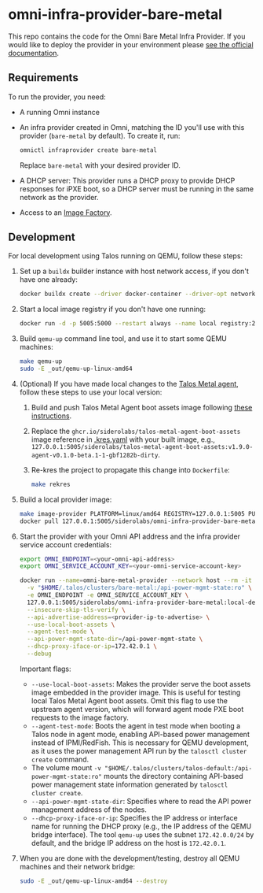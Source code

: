 # omni-infra-provider-bare-metal

This repo contains the code for the Omni Bare Metal Infra Provider.
If you would like to deploy the provider in your environment please [see the official documentation](https://omni.siderolabs.com/tutorials/setting-up-the-bare-metal-infrastructure-provider).

## Requirements

To run the provider, you need:

- A running Omni instance
- An infra provider created in Omni, matching the ID you'll use with this provider (`bare-metal` by default).
  To create it, run:

  ```bash
  omnictl infraprovider create bare-metal
  ```

  Replace `bare-metal` with your desired provider ID.
- A DHCP server: This provider runs a DHCP proxy to provide DHCP responses for iPXE boot, so a DHCP server must be running in the same network as the provider.
- Access to an [Image Factory](https://www.talos.dev/v1.8/learn-more/image-factory/).

## Development

For local development using Talos running on QEMU, follow these steps:

1. Set up a `buildx` builder instance with host network access, if you don't have one already:

   ```bash
   docker buildx create --driver docker-container --driver-opt network=host --name local1 --buildkitd-flags '--allow-insecure-entitlement security.insecure' --use
   ```

2. Start a local image registry if you don't have one running:

   ```bash
   docker run -d -p 5005:5000 --restart always --name local registry:2
   ```

3. Build `qemu-up` command line tool, and use it to start some QEMU machines:

   ```bash
   make qemu-up
   sudo -E _out/qemu-up-linux-amd64
   ```

4. (Optional) If you have made local changes to the [Talos Metal agent](https://github.com/siderolabs/talos-metal-agent), follow these steps to use your local version:
    1. Build and push Talos Metal Agent boot assets image following [these instructions](https://github.com/siderolabs/talos-metal-agent/blob/main/README.md).
    2. Replace the `ghcr.io/siderolabs/talos-metal-agent-boot-assets` image reference in [.kres.yaml](.kres.yaml) with your built image,
       e.g., `127.0.0.1:5005/siderolabs/talos-metal-agent-boot-assets:v1.9.0-agent-v0.1.0-beta.1-1-gbf1282b-dirty`.
    3. Re-kres the project to propagate this change into `Dockerfile`:

       ```bash
       make rekres
       ```

5. Build a local provider image:

   ```bash
   make image-provider PLATFORM=linux/amd64 REGISTRY=127.0.0.1:5005 PUSH=true TAG=local-dev
   docker pull 127.0.0.1:5005/siderolabs/omni-infra-provider-bare-metal:local-dev
   ```

6. Start the provider with your Omni API address and the infra provider service account credentials:

   ```bash
   export OMNI_ENDPOINT=<your-omni-api-address>
   export OMNI_SERVICE_ACCOUNT_KEY=<your-omni-service-account-key>

   docker run --name=omni-bare-metal-provider --network host --rm -it \
     -v "$HOME/.talos/clusters/bare-metal:/api-power-mgmt-state:ro" \
     -e OMNI_ENDPOINT -e OMNI_SERVICE_ACCOUNT_KEY \
     127.0.0.1:5005/siderolabs/omni-infra-provider-bare-metal:local-dev \
     --insecure-skip-tls-verify \
     --api-advertise-address=<provider-ip-to-advertise> \
     --use-local-boot-assets \
     --agent-test-mode \
     --api-power-mgmt-state-dir=/api-power-mgmt-state \
     --dhcp-proxy-iface-or-ip=172.42.0.1 \
     --debug
   ```

   Important flags:
    - `--use-local-boot-assets`: Makes the provider serve the boot assets image embedded in the provider image.
      This is useful for testing local Talos Metal Agent boot assets.
      Omit this flag to use the upstream agent version, which will forward agent mode PXE boot requests to the image factory.
    - `--agent-test-mode`: Boots the agent in test mode when booting a Talos node in agent mode, enabling API-based power management instead of IPMI/RedFish.
      This is necessary for QEMU development,
      as it uses the power management API run by the `talosctl cluster create` command.
    - The volume mount `-v "$HOME/.talos/clusters/talos-default:/api-power-mgmt-state:ro"`
      mounts the directory containing API-based power management state information generated by `talosctl cluster create`.
    - `--api-power-mgmt-state-dir`: Specifies where to read the API power management address of the nodes.
    - `--dhcp-proxy-iface-or-ip`: Specifies the IP address or interface name for running the DHCP proxy
      (e.g., the IP address of the QEMU bridge interface).
      The tool `qemu-up` uses the subnet `172.42.0.0/24` by default, and the bridge IP address on the host is `172.42.0.1`.

7. When you are done with the development/testing, destroy all QEMU machines and their network bridge:

   ```bash
   sudo -E _out/qemu-up-linux-amd64 --destroy
   ```
